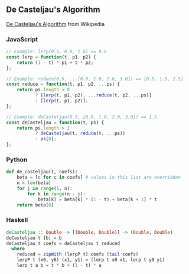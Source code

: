 ## De Casteljau's Algorithm

[De Casteljau's Algorithm](https://en.wikipedia.org/wiki/De_Casteljau%27s_algorithm) 
from Wikipedia

### JavaScript

```javascript
// Example: lerp(0.5, 0.0, 1.0) == 0.5
const lerp = function(t, p1, p2) { 
    return (1 - t) * p1 + t * p2; 
};

// Example: reduce(0.5, ...[0.0, 1.0, 2.0, 3.0]) == [0.5, 1.5, 2.5]
const reduce = function(t, p1, p2, ...ps) {
    return ps.length > 0
           ? [lerp(t, p1, p2), ...reduce(t, p2, ...ps)]
           : [lerp(t, p1, p2)];
};

// Example: deCasteljau(0.5, [0.0, 1.0, 2.0, 3.0]) == 1.5
const deCasteljau = function(t, ps) { 
    return ps.length > 1
           ? deCasteljau(t, reduce(t, ...ps))
           : ps[0];
};
```

### Python

```python
def de_casteljau(t, coefs):
    beta = [c for c in coefs] # values in this list are overridden
    n = len(beta)
    for j in range(1, n):
        for k in range(n - j):
            beta[k] = beta[k] * (1 - t) + beta[k + 1] * t
    return beta[0]
```
### Haskell

```haskell
deCasteljau :: Double -> [(Double, Double)] -> (Double, Double)
deCasteljau t [b] = b
deCasteljau t coefs = deCasteljau t reduced
  where
    reduced = zipWith (lerpP t) coefs (tail coefs)
    lerpP t (x0, y0) (x1, y1) = (lerp t x0 x1, lerp t y0 y1)
    lerp t a b = t * b + (1 - t) * a
```
